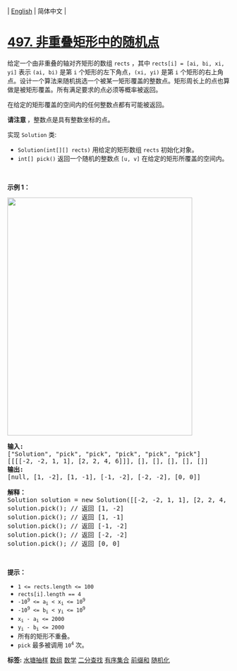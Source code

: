 | [English](README_EN.md) | 简体中文 |

# [497. 非重叠矩形中的随机点](https://leetcode.cn/problems/random-point-in-non-overlapping-rectangles)
<p>给定一个由非重叠的轴对齐矩形的数组 <code>rects</code> ，其中 <code>rects[i] = [ai, bi, xi, yi]</code> 表示 <code>(ai, bi)</code> 是第 <code>i</code> 个矩形的左下角点，<code>(xi, yi)</code> 是第 <code>i</code> 个矩形的右上角点。设计一个算法来随机挑选一个被某一矩形覆盖的整数点。矩形周长上的点也算做是被矩形覆盖。所有满足要求的点必须等概率被返回。</p>

<p>在给定的矩形覆盖的空间内的任何整数点都有可能被返回。</p>

<p><strong>请注意&nbsp;</strong>，整数点是具有整数坐标的点。</p>

<p>实现&nbsp;<code>Solution</code>&nbsp;类:</p>

<ul>
	<li><code>Solution(int[][] rects)</code>&nbsp;用给定的矩形数组&nbsp;<code>rects</code> 初始化对象。</li>
	<li><code>int[] pick()</code>&nbsp;返回一个随机的整数点 <code>[u, v]</code> 在给定的矩形所覆盖的空间内。</li>
</ul>

<ol>
</ol>

<p>&nbsp;</p>

<p><strong>示例 1：</strong></p>

<p><img src="https://assets.leetcode.com/uploads/2021/07/24/lc-pickrandomrec.jpg" style="height: 539px; width: 419px;" /></p>

<pre>
<strong>输入: 
</strong>["Solution", "pick", "pick", "pick", "pick", "pick"]
[[[[-2, -2, 1, 1], [2, 2, 4, 6]]], [], [], [], [], []]
<strong>输出: 
</strong>[null, [1, -2], [1, -1], [-1, -2], [-2, -2], [0, 0]]

<strong>解释：</strong>
Solution solution = new Solution([[-2, -2, 1, 1], [2, 2, 4, 6]]);
solution.pick(); // 返回 [1, -2]
solution.pick(); // 返回 [1, -1]
solution.pick(); // 返回 [-1, -2]
solution.pick(); // 返回 [-2, -2]
solution.pick(); // 返回 [0, 0]</pre>

<p>&nbsp;</p>

<p><strong>提示：</strong></p>

<ul>
	<li><code>1 &lt;= rects.length &lt;= 100</code></li>
	<li><code>rects[i].length == 4</code></li>
	<li><code>-10<sup>9</sup>&nbsp;&lt;= a<sub>i</sub>&nbsp;&lt; x<sub>i</sub>&nbsp;&lt;= 10<sup>9</sup></code></li>
	<li><code>-10<sup>9</sup>&nbsp;&lt;= b<sub>i</sub>&nbsp;&lt; y<sub>i</sub>&nbsp;&lt;= 10<sup>9</sup></code></li>
	<li><code>x<sub>i</sub>&nbsp;- a<sub>i</sub>&nbsp;&lt;= 2000</code></li>
	<li><code>y<sub>i</sub>&nbsp;- b<sub>i</sub>&nbsp;&lt;= 2000</code></li>
	<li>所有的矩形不重叠。</li>
	<li><code>pick</code> 最多被调用&nbsp;<code>10<sup>4</sup></code>&nbsp;次。</li>
</ul>

**标签:**  [水塘抽样](https://leetcode.cn/tag/reservoir-sampling) [数组](https://leetcode.cn/tag/array) [数学](https://leetcode.cn/tag/math) [二分查找](https://leetcode.cn/tag/binary-search) [有序集合](https://leetcode.cn/tag/ordered-set) [前缀和](https://leetcode.cn/tag/prefix-sum) [随机化](https://leetcode.cn/tag/randomized) 